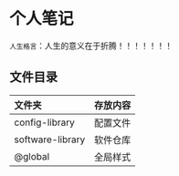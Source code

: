 # 个人笔记
`人生格言`：人生的意义在于折腾！！！！！！！

## 文件目录
| 文件夹           | 存放内容    |
|:---             | :---       |
| config-library   | 配置文件   |
| software-library | 软件仓库   |
| @global          | 全局样式   |